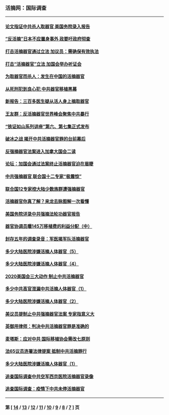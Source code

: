 ### 活摘网：国际调查
---
#### [论文指证中共杀人取器官 美国务院录入报告](../../pages/nf5947/n13999890.md?05250430) 
#### [“反活摘”日本不应置身事外 政要吁政府彻查](../../pages/nf5947/n13971188.md?05250430) 
#### [打击活摘器官通过立法 加议员：需确保有效执法](../../pages/nf5947/n13886356.md?05250430) 
#### [打击“活摘器官”立法 加国会举办听证会](../../pages/nf5947/n13869362.md?05250430) 
#### [为取器官而杀人：发生在中国的活摘器官](../../pages/nf5947/n13794731.md?05250430) 
#### [从死刑犯到良心犯 中共器官移植黑幕](../../pages/nf5947/n13764669.md?05250430) 
#### [新报告：三百多医生疑从活人身上摘取器官](../../pages/nf5947/n13703044.md?05250430) 
#### [王友群：反活摘器官世界峰会聚焦中共暴行](../../pages/nf5947/n13250738.md?05250430) 
#### [“铁证如山系列讲座”第六、第七集正式发布](../../pages/nf5947/n13106287.md?05250430) 
#### [破冰之战 揭开中共活摘器官罪的台前幕后](../../pages/nf5947/n13082457.md?05250430) 
#### [反强摘器官法案进入加拿大国会二读](../../pages/nf5947/n13033450.md?05250430) 
#### [论坛：加国会通过法案终止活摘器官迫在眉睫](../../pages/nf5947/n13029839.md?05250430) 
#### [中共强摘器官 联合国十二专家“极震惊”](../../pages/nf5947/n13024313.md?05250430) 
#### [联合国12专家控大陆少数族群遭强摘器官](../../pages/nf5947/n13023877.md?05250430) 
#### [活摘器官你真了解？来龙去脉图解一次看懂](../../pages/nf5947/n13013820.md?05250430) 
#### [美国务院详录中共强摘法轮功器官报告](../../pages/nf5947/n12944519.md?05250430) 
#### [器官协调员曝145万移植费的利益分配（中）](../../pages/nf5947/n12894547.md?05250430) 
#### [封存五年的调查录音：军医揭军队活摘器官](../../pages/nf5947/n12798692.md?05250430) 
#### [多少大陆医院涉嫌活摘人体器官（5）](../../pages/nf5947/n12768383.md?05250430) 
#### [多少大陆医院涉嫌活摘人体器官（4）](../../pages/nf5947/n12664434.md?05250430) 
#### [2020美国会三大动作 制止中共活摘器官](../../pages/nf5947/n12682004.md?05250430) 
#### [多少中共高官泄漏中共活摘人体器官（1）](../../pages/nf5947/n12671234.md?05250430) 
#### [多少大陆医院涉嫌活摘人体器官（2）](../../pages/nf5947/n12655589.md?05250430) 
#### [美议员提制止中共强摘器官法案 专家指意义大](../../pages/nf5947/n12630561.md?05250430) 
#### [英御用律师：判决中共活摘器官罪是准确的](../../pages/nf5947/n12580740.md?05250430) 
#### [麦塔斯：应对中共 国际移植协会需改七原则](../../pages/nf5947/n12514711.md?05250430) 
#### [法65议员连署法律提案 抵制中共活摘罪行](../../pages/nf5947/n12437047.md?05250430) 
#### [多少大陆医院涉嫌活摘人体器官（1）](../../pages/nf5947/n12414284.md?05250430) 
#### [追查国际调查中共空军西京医院活摘器官录像](../../pages/nf5947/n12348837.md?05250430) 
#### [追查国际调查：疫情下中共未停活摘器官](../../pages/nf5947/n12273415.md?05250430) 

---
#### 第 [ [14](./14.md?05250430) / [13](./13.md?05250430) / [12](./12.md?05250430) / [11](./11.md?05250430) / [10](./10.md?05250430) / [9](./9.md?05250430) / [8](./8.md?05250430) / [7](./7.md?05250430) ] 页
